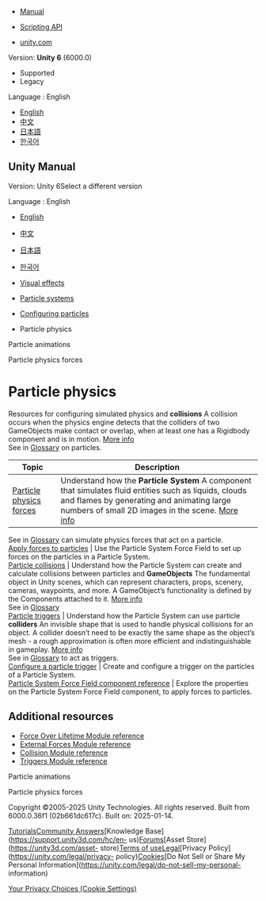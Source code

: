 [](https://docs.unity3d.com)

  * [Manual](../Manual/index.html)
  * [Scripting API](../ScriptReference/index.html)

  * [unity.com](https://unity.com/)

Version: **Unity 6** (6000.0)

  * Supported
  * Legacy

Language : English

  * [English](/Manual/particle-physics.html)
  * [中文](/cn/current/Manual/particle-physics.html)
  * [日本語](/ja/current/Manual/particle-physics.html)
  * [한국어](/kr/current/Manual/particle-physics.html)

[](https://docs.unity3d.com)

## Unity Manual

Version: Unity 6Select a different version

Language : English

  * [English](/Manual/particle-physics.html)
  * [中文](/cn/current/Manual/particle-physics.html)
  * [日本語](/ja/current/Manual/particle-physics.html)
  * [한국어](/kr/current/Manual/particle-physics.html)

  * [Visual effects](visual-effects.html)
  * [Particle systems](ParticleSystems.html)
  * [Configuring particles](configuring-particles.html)
  * Particle physics

[](particle-animation.html)

Particle animations

[](particle-physics-forces.html)

Particle physics forces

# Particle physics

Resources for configuring simulated physics and **collisions** A collision
occurs when the physics engine detects that the colliders of two GameObjects
make contact or overlap, when at least one has a Rigidbody component and is in
motion. [More info](CollidersOverview.html)  
See in [Glossary](Glossary.html#Collision) on particles.

**Topic** | **Description**  
---|---  
[Particle physics forces](particle-physics-forces.html) | Understand how the **Particle System** A component that simulates fluid entities such as liquids, clouds and flames by generating and animating large numbers of small 2D images in the scene. [More info](class-ParticleSystem.html)  
See in [Glossary](Glossary.html#particlesystem) can simulate physics forces
that act on a particle.  
[Apply forces to particles](apply-forces-particles.html) | Use the Particle System Force Field to set up forces on the particles in a Particle System.  
[Particle collisions](particle-collisions.html) | Understand how the Particle System can create and calculate collisions between particles and **GameObjects** The fundamental object in Unity scenes, which can represent characters, props, scenery, cameras, waypoints, and more. A GameObject’s functionality is defined by the Components attached to it. [More info](class-GameObject.html)  
See in [Glossary](Glossary.html#GameObject)  
[Particle triggers](particle-triggers.html) | Understand how the Particle System can use particle **colliders** An invisible shape that is used to handle physical collisions for an object. A collider doesn’t need to be exactly the same shape as the object’s mesh - a rough approximation is often more efficient and indistinguishable in gameplay. [More info](CollidersOverview.html)  
See in [Glossary](Glossary.html#Collider) to act as triggers.  
[Configure a particle trigger](configure-particle-trigger.html) | Create and configure a trigger on the particles of a Particle System.  
[Particle System Force Field component reference](class-ParticleSystemForceField.html) | Explore the properties on the Particle System Force Field component, to apply forces to particles.  
  
## Additional resources

  * [Force Over Lifetime Module reference](PartSysForceOverLifeModule.html)
  * [External Forces Module reference](PartSysExtForceModule.html)
  * [Collision Module reference](PartSysCollisionModule.html)
  * [Triggers Module reference](PartSysTriggersModule.html)

[](particle-animation.html)

Particle animations

[](particle-physics-forces.html)

Particle physics forces

Copyright ©2005-2025 Unity Technologies. All rights reserved. Built from
6000.0.36f1 (02b661dc617c). Built on: 2025-01-14.

[Tutorials](https://learn.unity.com/)[Community
Answers](https://answers.unity3d.com)[Knowledge
Base](https://support.unity3d.com/hc/en-
us)[Forums](https://forum.unity3d.com)[Asset Store](https://unity3d.com/asset-
store)[Terms of
use](https://docs.unity3d.com/Manual/TermsOfUse.html)[Legal](https://unity.com/legal)[Privacy
Policy](https://unity.com/legal/privacy-
policy)[Cookies](https://unity.com/legal/cookie-policy)[Do Not Sell or Share
My Personal Information](https://unity.com/legal/do-not-sell-my-personal-
information)

[Your Privacy Choices (Cookie Settings)](javascript:void\(0\);)

